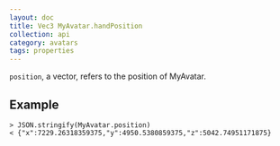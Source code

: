 ```yaml
---
layout: doc
title: Vec3 MyAvatar.handPosition
collection: api
category: avatars
tags: properties
---
```


`position`, a vector, refers to the position of MyAvatar.

## Example

```
> JSON.stringify(MyAvatar.position)
< {"x":7229.26318359375,"y":4950.5380859375,"z":5042.74951171875}
```
